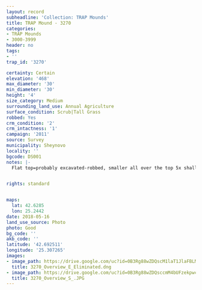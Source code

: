 ```yaml
---
layout: record
subheadline: 'Collection: TRAP Mounds'
title: TRAP Mound - 3270
categories:
- TRAP Mounds
- 3000-3999
header: no
tags:
- ''
trap_id: '3270'

certainty: Certain
elevation: '468'
max_diameter: '30'
min_diameter: '30'
height: '4'
size_category: Medium
surrounding_land_use: Annual Agriculture
surface_condition: Scrub|Tall Grass
robbed: Yes
crm_condition: '2'
crm_intactness: '1'
campaign: '2011'
source: Survey
municipality: Sheynovo
locality: ''
bgcode: DS001
notes: |-
  Flat top=probably excavated-robbed, smaller all over the top 5x shallow, old vegetation grass.


rights: standard


maps:
  lat: 42.6285
  lon: 25.2442
date: 2018-05-16
land_use_source: Photo
photo: Good
bg_code: ''
akb_code: ''
latitude: '42.692511'
longitude: '25.307265'
images:
- image_path: https://drive.google.com/uc?id=0B3Rg88wZDQscM1laT1JlaFBLMTg
  title: 3270_Overview_E_Eliminated.dng
- image_path: https://drive.google.com/uc?id=0B3Rg88wZDQsccmM4bUFzekpwczg
  title: 3270_Overview_S_.JPG
---
```

